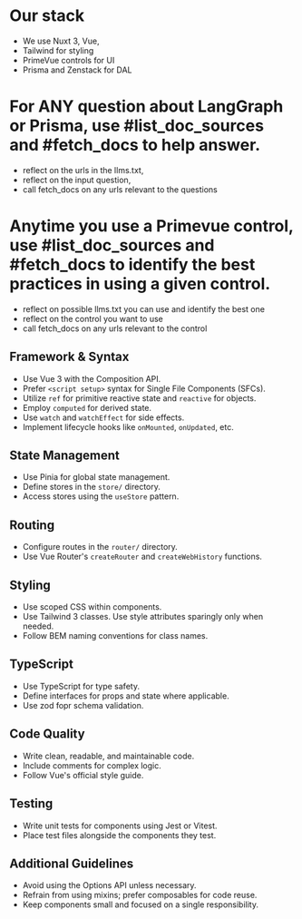 # Our stack

- We use Nuxt 3, Vue,
- Tailwind for styling
- PrimeVue controls for UI
- Prisma and Zenstack for DAL


# For ANY question about LangGraph or Prisma, use #list_doc_sources and #fetch_docs to help answer.

- reflect on the urls in the llms.txt,
- reflect on the input question,
- call fetch_docs on any urls relevant to the questions

# Anytime you use a Primevue control, use #list_doc_sources and #fetch_docs to identify the best practices in using a given control.

- reflect on possible llms.txt you can use and identify the best one
- reflect on the control you want to use
- call fetch_docs on any urls relevant to the control

## Framework & Syntax

- Use Vue 3 with the Composition API.
- Prefer `<script setup>` syntax for Single File Components (SFCs).
- Utilize `ref` for primitive reactive state and `reactive` for objects.
- Employ `computed` for derived state.
- Use `watch` and `watchEffect` for side effects.
- Implement lifecycle hooks like `onMounted`, `onUpdated`, etc.

## State Management

- Use Pinia for global state management.
- Define stores in the `store/` directory.
- Access stores using the `useStore` pattern.

## Routing

- Configure routes in the `router/` directory.
- Use Vue Router's `createRouter` and `createWebHistory` functions.

## Styling

- Use scoped CSS within components.
- Use Tailwind 3 classes. Use style attributes sparingly only when needed.
- Follow BEM naming conventions for class names.

## TypeScript

- Use TypeScript for type safety.
- Define interfaces for props and state where applicable.
- Use zod fopr schema validation.

## Code Quality

- Write clean, readable, and maintainable code.
- Include comments for complex logic.
- Follow Vue's official style guide.

## Testing

- Write unit tests for components using Jest or Vitest.
- Place test files alongside the components they test.

## Additional Guidelines

- Avoid using the Options API unless necessary.
- Refrain from using mixins; prefer composables for code reuse.
- Keep components small and focused on a single responsibility.

